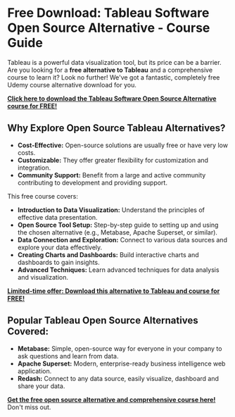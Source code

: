 # Free Download: Tableau Software Open Source Alternative - Course Guide

Tableau is a powerful data visualization tool, but its price can be a barrier. Are you looking for a **free alternative to Tableau** and a comprehensive course to learn it? Look no further! We've got a fantastic, completely free Udemy course alternative download for you.

[**Click here to download the Tableau Software Open Source Alternative course for FREE!**](https://udemywork.com/tableau-software-open-source-alternative)

## Why Explore Open Source Tableau Alternatives?

*   **Cost-Effective:** Open-source solutions are usually free or have very low costs.
*   **Customizable:** They offer greater flexibility for customization and integration.
*   **Community Support:** Benefit from a large and active community contributing to development and providing support.

This free course covers:

*   **Introduction to Data Visualization:** Understand the principles of effective data presentation.
*   **Open Source Tool Setup:** Step-by-step guide to setting up and using the chosen alternative (e.g., Metabase, Apache Superset, or similar).
*   **Data Connection and Exploration:** Connect to various data sources and explore your data effectively.
*   **Creating Charts and Dashboards:** Build interactive charts and dashboards to gain insights.
*   **Advanced Techniques:** Learn advanced techniques for data analysis and visualization.

[**Limited-time offer: Download this alternative to Tableau and course for FREE!**](https://udemywork.com/tableau-software-open-source-alternative)

## Popular Tableau Open Source Alternatives Covered:

*   **Metabase:** Simple, open-source way for everyone in your company to ask questions and learn from data.
*   **Apache Superset:** Modern, enterprise-ready business intelligence web application.
*   **Redash:** Connect to any data source, easily visualize, dashboard and share your data.

[**Get the free open source alternative and comprehensive course here!**](https://udemywork.com/tableau-software-open-source-alternative) Don't miss out.
